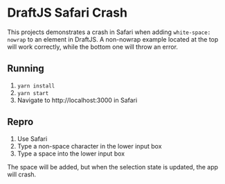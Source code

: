 # DraftJS Safari Crash

This projects demonstrates a crash in Safari when adding `white-space: nowrap` to an element in DraftJS. A non-nowrap example located at the top will work correctly, while the bottom one will throw an error.

## Running

1. `yarn install`
2. `yarn start`
3. Navigate to http://localhost:3000 in Safari

## Repro

1. Use Safari
2. Type a non-space character in the lower input box
3. Type a space into the lower input box

The space will be added, but when the selection state is updated, the app will crash.